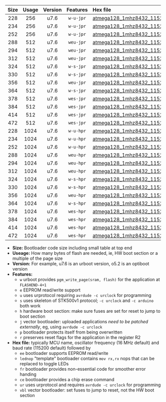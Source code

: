 |Size|Usage|Version|Features|Hex file|
|:-:|:-:|:-:|:-:|:--|
|228|256|u7.6|`w-u-jpr`|[atmega128_1mhz8432_115200bps_ur_vbl.hex](https://raw.githubusercontent.com/stefanrueger/urboot/main//atmega128_1mhz8432_115200bps_ur_vbl.hex)|
|234|256|u7.6|`w-u-jpr`|[atmega128_1mhz8432_115200bps_lednop_ur_vbl.hex](https://raw.githubusercontent.com/stefanrueger/urboot/main//atmega128_1mhz8432_115200bps_lednop_ur_vbl.hex)|
|252|256|u7.6|`w-u-jpr`|[atmega128_1mhz8432_115200bps_lednop_fr_ur_vbl.hex](https://raw.githubusercontent.com/stefanrueger/urboot/main//atmega128_1mhz8432_115200bps_lednop_fr_ur_vbl.hex)|
|288|512|u7.6|`weu-jpr`|[atmega128_1mhz8432_115200bps_ee_ur_vbl.hex](https://raw.githubusercontent.com/stefanrueger/urboot/main//atmega128_1mhz8432_115200bps_ee_ur_vbl.hex)|
|294|512|u7.6|`weu-jpr`|[atmega128_1mhz8432_115200bps_ee_lednop_ur_vbl.hex](https://raw.githubusercontent.com/stefanrueger/urboot/main//atmega128_1mhz8432_115200bps_ee_lednop_ur_vbl.hex)|
|312|512|u7.6|`weu-jpr`|[atmega128_1mhz8432_115200bps_ee_lednop_fr_ur_vbl.hex](https://raw.githubusercontent.com/stefanrueger/urboot/main//atmega128_1mhz8432_115200bps_ee_lednop_fr_ur_vbl.hex)|
|324|512|u7.6|`w-s-jpr`|[atmega128_1mhz8432_115200bps_vbl.hex](https://raw.githubusercontent.com/stefanrueger/urboot/main//atmega128_1mhz8432_115200bps_vbl.hex)|
|330|512|u7.6|`w-s-jpr`|[atmega128_1mhz8432_115200bps_lednop_vbl.hex](https://raw.githubusercontent.com/stefanrueger/urboot/main//atmega128_1mhz8432_115200bps_lednop_vbl.hex)|
|356|512|u7.6|`weu-jpr`|[atmega128_1mhz8432_115200bps_ee_lednop_fr_ce_ur_vbl.hex](https://raw.githubusercontent.com/stefanrueger/urboot/main//atmega128_1mhz8432_115200bps_ee_lednop_fr_ce_ur_vbl.hex)|
|364|512|u7.6|`w-s-jpr`|[atmega128_1mhz8432_115200bps_lednop_fr_vbl.hex](https://raw.githubusercontent.com/stefanrueger/urboot/main//atmega128_1mhz8432_115200bps_lednop_fr_vbl.hex)|
|378|512|u7.6|`wes-jpr`|[atmega128_1mhz8432_115200bps_ee_vbl.hex](https://raw.githubusercontent.com/stefanrueger/urboot/main//atmega128_1mhz8432_115200bps_ee_vbl.hex)|
|384|512|u7.6|`wes-jpr`|[atmega128_1mhz8432_115200bps_ee_lednop_vbl.hex](https://raw.githubusercontent.com/stefanrueger/urboot/main//atmega128_1mhz8432_115200bps_ee_lednop_vbl.hex)|
|414|512|u7.6|`wes-jpr`|[atmega128_1mhz8432_115200bps_ee_lednop_fr_vbl.hex](https://raw.githubusercontent.com/stefanrueger/urboot/main//atmega128_1mhz8432_115200bps_ee_lednop_fr_vbl.hex)|
|472|512|u7.6|`wes-jpr`|[atmega128_1mhz8432_115200bps_ee_lednop_fr_ce_vbl.hex](https://raw.githubusercontent.com/stefanrueger/urboot/main//atmega128_1mhz8432_115200bps_ee_lednop_fr_ce_vbl.hex)|
|228|1024|u7.6|`w-u-hpr`|[atmega128_1mhz8432_115200bps_ur.hex](https://raw.githubusercontent.com/stefanrueger/urboot/main//atmega128_1mhz8432_115200bps_ur.hex)|
|234|1024|u7.6|`w-u-hpr`|[atmega128_1mhz8432_115200bps_lednop_ur.hex](https://raw.githubusercontent.com/stefanrueger/urboot/main//atmega128_1mhz8432_115200bps_lednop_ur.hex)|
|252|1024|u7.6|`w-u-hpr`|[atmega128_1mhz8432_115200bps_lednop_fr_ur.hex](https://raw.githubusercontent.com/stefanrueger/urboot/main//atmega128_1mhz8432_115200bps_lednop_fr_ur.hex)|
|288|1024|u7.6|`weu-hpr`|[atmega128_1mhz8432_115200bps_ee_ur.hex](https://raw.githubusercontent.com/stefanrueger/urboot/main//atmega128_1mhz8432_115200bps_ee_ur.hex)|
|294|1024|u7.6|`weu-hpr`|[atmega128_1mhz8432_115200bps_ee_lednop_ur.hex](https://raw.githubusercontent.com/stefanrueger/urboot/main//atmega128_1mhz8432_115200bps_ee_lednop_ur.hex)|
|312|1024|u7.6|`weu-hpr`|[atmega128_1mhz8432_115200bps_ee_lednop_fr_ur.hex](https://raw.githubusercontent.com/stefanrueger/urboot/main//atmega128_1mhz8432_115200bps_ee_lednop_fr_ur.hex)|
|324|1024|u7.6|`w-s-hpr`|[atmega128_1mhz8432_115200bps.hex](https://raw.githubusercontent.com/stefanrueger/urboot/main//atmega128_1mhz8432_115200bps.hex)|
|330|1024|u7.6|`w-s-hpr`|[atmega128_1mhz8432_115200bps_lednop.hex](https://raw.githubusercontent.com/stefanrueger/urboot/main//atmega128_1mhz8432_115200bps_lednop.hex)|
|356|1024|u7.6|`weu-hpr`|[atmega128_1mhz8432_115200bps_ee_lednop_fr_ce_ur.hex](https://raw.githubusercontent.com/stefanrueger/urboot/main//atmega128_1mhz8432_115200bps_ee_lednop_fr_ce_ur.hex)|
|364|1024|u7.6|`w-s-hpr`|[atmega128_1mhz8432_115200bps_lednop_fr.hex](https://raw.githubusercontent.com/stefanrueger/urboot/main//atmega128_1mhz8432_115200bps_lednop_fr.hex)|
|378|1024|u7.6|`wes-hpr`|[atmega128_1mhz8432_115200bps_ee.hex](https://raw.githubusercontent.com/stefanrueger/urboot/main//atmega128_1mhz8432_115200bps_ee.hex)|
|384|1024|u7.6|`wes-hpr`|[atmega128_1mhz8432_115200bps_ee_lednop.hex](https://raw.githubusercontent.com/stefanrueger/urboot/main//atmega128_1mhz8432_115200bps_ee_lednop.hex)|
|414|1024|u7.6|`wes-hpr`|[atmega128_1mhz8432_115200bps_ee_lednop_fr.hex](https://raw.githubusercontent.com/stefanrueger/urboot/main//atmega128_1mhz8432_115200bps_ee_lednop_fr.hex)|
|472|1024|u7.6|`wes-hpr`|[atmega128_1mhz8432_115200bps_ee_lednop_fr_ce.hex](https://raw.githubusercontent.com/stefanrueger/urboot/main//atmega128_1mhz8432_115200bps_ee_lednop_fr_ce.hex)|

- **Size:** Bootloader code size including small table at top end
- **Useage:** How many bytes of flash are needed, ie, HW boot section or a multiple of the page size
- **Version:** For example, u7.6 is an urboot version, o5.2 is an optiboot version
- **Features:**
  + `w` urboot provides `pgm_write_page(sram, flash)` for the application at `FLASHEND-4+1`
  + `e` EEPROM read/write support
  + `u` uses urprotocol requiring `avrdude -c urclock` for programming
  + `s` uses skeleton of STK500v1 protocol; `-c urclock` and `-c arduino` both work
  + `h` hardware boot section: make sure fuses are set for reset to jump to boot section
  + `j` vector bootloader: uploaded applications *need to be patched externally*, eg, using `avrdude -c urclock`
  + `p` bootloader protects itself from being overwritten
  + `r` preserves reset flags for the application in the register R2
- **Hex file:** typically MCU name, oscillator frequency (16 MHz default) and baud rate (115200 default) followed by
  + `ee` bootloader supports EEPROM read/write
  + `lednop` "template" bootloader contains `mov rx,rx` nops that can be replaced to toggle LEDs
  + `fr` bootloader provides non-essential code for smoother error handing
  + `ce` bootloader provides a chip erase command
  + `ur` uses urprotocol and requires `avrdude -c urclock` for programming
  + `vbl` vector bootloader: set fuses to jump to reset, not the HW boot section
